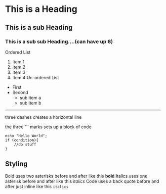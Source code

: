# This is a Heading
## This is a sub Heading
### This is a sub sub Heading....(can have up 6)
Ordered List
1. Item 1
1. Item 2
1. Item 3
1. Item 4
Un-ordered List 
* First
* Second
  * sub item a
  * sub item b

---
three dashes creates a horizontal line

the three '`' marks sets up a block of code
```
echo "Hello World";
if (condition){
	//do stuff
}
```
Styling
---
Bold uses two asterisks before and after like this **bold**
Italics uses one asterisk before and after like this *italics*
Code uses a back quote before and after just inline like this `italics`

